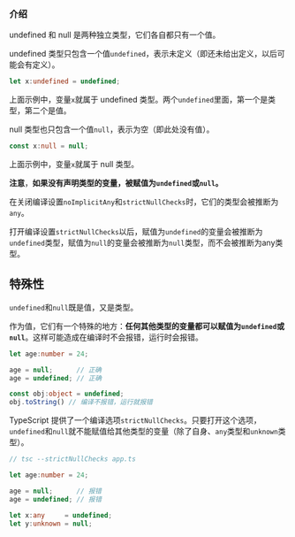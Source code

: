 ### &#x20;介绍

undefined 和 null 是两种独立类型，它们各自都只有一个值。

undefined 类型只包含一个值`undefined`，表示未定义（即还未给出定义，以后可能会有定义）。

```typescript
let x:undefined = undefined;

```

上面示例中，变量`x`就属于 undefined 类型。两个`undefined`里面，第一个是类型，第二个是值。

null 类型也只包含一个值`null`，表示为空（即此处没有值）。

```typescript
const x:null = null;
```

上面示例中，变量`x`就属于 null 类型。

**注意**，**如果没有声明类型的变量，被赋值为`undefined`或`null`。**

在关闭编译设置`noImplicitAny`和`strictNullChecks`时，它们的类型会被推断为`any`。

打开编译设置`strictNullChecks`以后，赋值为`undefined`的变量会被推断为`undefined`类型，赋值为`null`的变量会被推断为`null`类型，而不会被推断为any类型。

## &#x20;特殊性

`undefined`和`null`既是值，又是类型。

作为值，它们有一个特殊的地方：**任何其他类型的变量都可以赋值为`undefined`或`null`**。这样可能造成在编译时不会报错，运行时会报错。

```typescript
let age:number = 24;

age = null;      // 正确
age = undefined; // 正确

const obj:object = undefined;
obj.toString() // 编译不报错，运行就报错
```

TypeScript 提供了一个编译选项`strictNullChecks`。只要打开这个选项，`undefined`和`null`就不能赋值给其他类型的变量（除了自身、`any`类型和`unknown`类型）。

```ts
// tsc --strictNullChecks app.ts

let age:number = 24;

age = null;      // 报错
age = undefined; // 报错
```

```ts
let x:any     = undefined;
let y:unknown = null;
```

